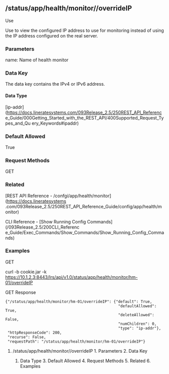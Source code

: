 ## /status/app/health/monitor/<name>/overrideIP

Use

Use to view the configured IP address to use for monitoring instead of using
the IP address configured on the real server.

### Parameters

name: Name of health monitor

### Data Key

The data key contains the IPv4 or IPv6 address.

#### Data Type

[ip-addr](https://docs.lineratesystems.com/093Release_2.5/250REST_API_Referenc
e_Guide/000Getting_Started_with_the_REST_API/400Supported_Request_Types_and_Qu
ery_Keywords#ipaddr)

### Default Allowed

True

### Request Methods

GET

### Related

[REST API Reference - /confgi/app/health/monitor](https://docs.lineratesystems
.com/093Release_2.5/250REST_API_Reference_Guide/config/app/health/monitor)

CLI Reference - [Show Running Config Commands](/093Release_2.5/200CLI_Referenc
e_Guide/Exec_Commands/Show_Commands/Show_Running_Config_Commands)

### Examples

GET

curl -b cookie.jar -k
https://10.1.2.3:8443/lrs/api/v1.0/status/app/health/monitor/hm-01/overrideIP

GET Response

    
    
    {"/status/app/health/monitor/hm-01/overrideIP": {"default": True,
                                                      "defaultAllowed": True,
                                                      "deleteAllowed": False,
                                                      "numChildren": 0,
                                                      "type": "ip-addr"},
     "httpResponseCode": 200,
     "recurse": False,
     "requestPath": "/status/app/health/monitor/hm-01/overrideIP"}
    

  1. /status/app/health/monitor/<name>/overrideIP
    1. Parameters
    2. Data Key
      1. Data Type
    3. Default Allowed
    4. Request Methods
    5. Related
    6. Examples

